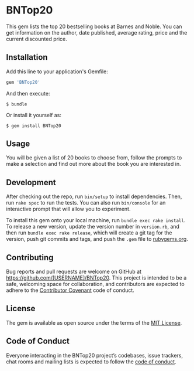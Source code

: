 # BNTop20

This gem lists the top 20 bestselling books at Barnes and Noble. You can get information on the author, date published, average rating, price and the current discounted price.

## Installation

Add this line to your application's Gemfile:

```ruby
gem 'BNTop20'
```

And then execute:

    $ bundle

Or install it yourself as:

    $ gem install BNTop20

## Usage

You will be given a list of 20 books to choose from, follow the prompts to make a selection and find out more about the book you are interested in.

## Development

After checking out the repo, run `bin/setup` to install dependencies. Then, run `rake spec` to run the tests. You can also run `bin/console` for an interactive prompt that will allow you to experiment.

To install this gem onto your local machine, run `bundle exec rake install`. To release a new version, update the version number in `version.rb`, and then run `bundle exec rake release`, which will create a git tag for the version, push git commits and tags, and push the `.gem` file to [rubygems.org](https://rubygems.org).

## Contributing

Bug reports and pull requests are welcome on GitHub at https://github.com/[USERNAME]/BNTop20. This project is intended to be a safe, welcoming space for collaboration, and contributors are expected to adhere to the [Contributor Covenant](http://contributor-covenant.org) code of conduct.

## License

The gem is available as open source under the terms of the [MIT License](http://opensource.org/licenses/MIT).

## Code of Conduct

Everyone interacting in the BNTop20 project’s codebases, issue trackers, chat rooms and mailing lists is expected to follow the [code of conduct](https://github.com/[USERNAME]/BNTop20/blob/master/CODE_OF_CONDUCT.md).
